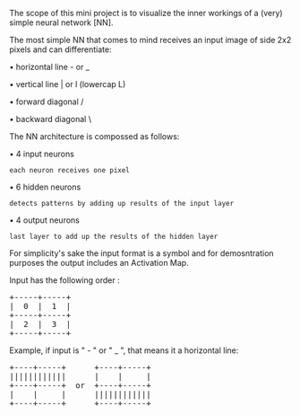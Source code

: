 The scope of this mini project is to visualize the inner workings of a (very) simple neural network [NN].

The most simple NN that comes to mind receives an input image of side 2x2 pixels and can differentiate:

• horizontal line     -  or  _

• vertical line       |  or  l  (lowercap L)

• forward diagonal    /

• backward diagonal   \

The NN architecture is compossed as follows:

• 4 input neurons

    each neuron receives one pixel

• 6 hidden neurons
    
    detects patterns by adding up results of the input layer

• 4 output neurons
    
    last layer to add up the results of the hidden layer

For simplicity's sake the input format is a symbol and for demosntration purposes the output includes an Activation Map.

Input has the following order :  
<pre>
+-----+-----+                         
|  0  |  1  |                         
+-----+-----+                         
|  2  |  3  |                         
+-----+-----+                         
</pre>

Example, if input is " - "  or  " _ ", that means it a horizontal line:
<pre>
+----+-----+      +----+-----+
||||||||||||      |    |     |
+----+-----+  or  +----+-----+
|    |     |      ||||||||||||
+----+-----+      +----+-----+
</pre>
